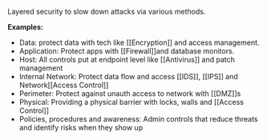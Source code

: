 Layered security to slow down attacks via various methods. 

**Examples:**
- Data: protect data with tech like [[Encryption]] and access management. 
- Application: Protect apps with [[Firewall]]and database monitors. 
- Host: All controls put at endpoint level like [[Antivirus]] and patch management
- Internal Network: Protect  data flow and access  [[IDS]], [[IPS]] and Network[[Access Control]]
- Perimeter: Protect against unauth access to network with [[DMZ]]s
- Physical: Providing a physical barrier with locks, walls and [[Access Control]]
- Policies, procedures and awareness: Admin controls that reduce threats and identify risks when they show up